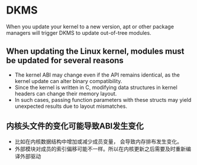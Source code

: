 # DKMS

When you update your kernel to a new version, apt or other package managers will trigger DKMS to update out-of-tree modules.


## When updating the Linux kernel, modules must be updated for several reasons

- The kernel ABI may change even if the API remains identical, as the kernel update can alter binary compatibility.
- Since the kernel is written in C, modifying data structures in kernel headers can change their memory layout.
- In such cases, passing function parameters with these structs may yield unexpected results due to layout mismatches.


## 内核头文件的变化可能导致ABI发生变化
- 比如在内核数据结构中增加或减少成员变量， 会导致内存排布发生变化。
- 外部模块对成员的索引偏移可能不一样。所以在内核更新之后需要及时重新编译外部驱动
